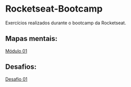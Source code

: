 # Rocketseat-Bootcamp
Exercícios realizados durante o bootcamp da Rocketseat.

## Mapas mentais:
[Módulo 01](https://coggle.it/diagram/XRFxJgLKA5DwHG5A/t/m%C3%B3dulo-01)

## Desafios:
[Desafio 01](https://github.com/v1eira/bootcamp-desafio-01)